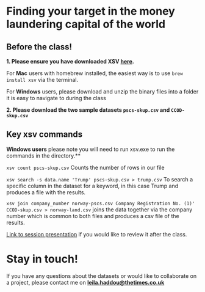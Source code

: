 # Finding your target in the money laundering capital of the world 

## Before the class!

**1. Please ensure you have downloaded XSV [here](https://github.com/BurntSushi/xsv).**

For **Mac** users with homebrew installed, the easiest way is to use `brew install xsv` via the terminal.

For **Windows** users, please download and unzip the binary files into a folder it is easy to navigate to during the class

**2. Please download the two sample datasets `pscs-skup.csv` and `CCOD-skup.csv`**

## Key xsv commands

**Windows users** please note you will need to run xsv.exe to run the commands in the directory.**

`xsv count pscs-skup.csv` Counts the number of rows in our file

`xsv search -s data.name 'Trump' pscs-skup.csv > trump.csv` To search a specific column in the dataset for a keyword, in this case Trump and produces a file with the results.

`xsv join company_number norway-pscs.csv Company Registration No. (1)' CCOD-skup.csv > norway-land.csv` joins the data together via the company number which is common to both files and produces a csv file of the results. 

[Link to session presentation](https://docs.google.com/presentation/d/1MYxH9zVaIJADZdjlQUmp5W1Tt8FErCYTVNTpqxEFY08) if you would like to review it after the class.

# Stay in touch!

If you have any questions about the datasets or would like to collaborate on a project, please contact me on **leila.haddou@thetimes.co.uk**
